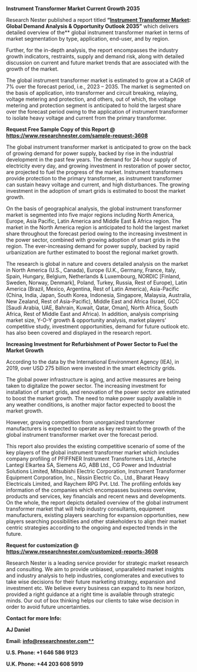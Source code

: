 ﻿
**Instrument Transformer Market Current Growth 2035**

Research Nester published a report titled **“[Instrument Transformer Market](https://www.researchnester.com/reports/instrument-transformer-market/3608): Global Demand Analysis & Opportunity Outlook 2035”** which delivers detailed overview of the** global instrument transformer market in terms of market segmentation by type, application, end-user, and by region.

Further, for the in-depth analysis, the report encompasses the industry growth indicators, restraints, supply and demand risk, along with detailed discussion on current and future market trends that are associated with the growth of the market.

The global instrument transformer market is estimated to grow at a CAGR of 7% over the forecast period, i.e., 2023 – 2035. The market is segmented on the basis of application, into transformer and circuit breaking, relaying, voltage metering and protection, and others, out of which, the voltage metering and protection segment is anticipated to hold the largest share over the forecast period owing to the application of instrument transformer to isolate heavy voltage and current from the primary transformer. 

**Request Free Sample Copy of this Report @ <https://www.researchnester.com/sample-request-3608>** 

The global instrument transformer market is anticipated to grow on the back of growing demand for power supply, backed by rise in the industrial development in the past few years. The demand for 24-hour supply of electricity every day, and growing investment in restoration of power sector, are projected to fuel the progress of the market. Instrument transformers provide protection to the primary transformer, as instrument transformer can sustain heavy voltage and current, and high disturbances. The growing investment in the adoption of smart grids is estimated to boost the market growth.

On the basis of geographical analysis, the global instrument transformer market is segmented into five major regions including North America, Europe, Asia Pacific, Latin America and Middle East & Africa region. The market in the North America region is anticipated to hold the largest market share throughout the forecast period owing to the increasing investment in the power sector, combined with growing adoption of smart grids in the region. The ever-increasing demand for power supply, backed by rapid urbanization are further estimated to boost the regional market growth.

The research is global in nature and covers detailed analysis on the market in North America (U.S., Canada), Europe (U.K., Germany, France, Italy, Spain, Hungary, Belgium, Netherlands & Luxembourg, NORDIC [Finland, Sweden, Norway, Denmark], Poland, Turkey, Russia, Rest of Europe), Latin America (Brazil, Mexico, Argentina, Rest of Latin America), Asia-Pacific (China, India, Japan, South Korea, Indonesia, Singapore, Malaysia, Australia, New Zealand, Rest of Asia-Pacific), Middle East and Africa (Israel, GCC [Saudi Arabia, UAE, Bahrain, Kuwait, Qatar, Oman], North Africa, South Africa, Rest of Middle East and Africa). In addition, analysis comprising market size, Y-O-Y growth & opportunity analysis, market players’ competitive study, investment opportunities, demand for future outlook etc. has also been covered and displayed in the research report.

**Increasing Investment for Refurbishment of Power Sector to Fuel the Market Growth**

According to the data by the International Environment Agency (IEA), in 2019, over USD 275 billion were invested in the smart electricity grids.

The global power infrastructure is aging, and active measures are being taken to digitalize the power sector. The increasing investment for installation of smart grids, and renovation of the power sector are estimated to boost the market growth. The need to make power supply available in any weather conditions, is another major factor expected to boost the market growth. 

However, growing competition from unorganized transformer manufacturers is expected to operate as key restraint to the growth of the global instrument transformer market over the forecast period.

This report also provides the existing competitive scenario of some of the key players of the global instrument transformer market which includes company profiling of PFIFFNER Instrument Transformers Ltd., Arteche Lantegi Elkartea SA, Siemens AG, ABB Ltd., CG Power and Industrial Solutions Limited, Mitsubishi Electric Corporation, Instrument Transformer Equipment Corporation, Inc., Nissin Electric Co., Ltd., Bharat Heavy Electricals Limited, and Raychem RPG Pvt. Ltd. The profiling enfolds key information of the companies which encompasses business overview, products and services, key financials and recent news and developments. On the whole, the report depicts detailed overview of the global instrument transformer market that will help industry consultants, equipment manufacturers, existing players searching for expansion opportunities, new players searching possibilities and other stakeholders to align their market centric strategies according to the ongoing and expected trends in the future.      

**Request for customization @ <https://www.researchnester.com/customized-reports-3608>**   

Research Nester is a leading service provider for strategic market research and consulting. We aim to provide unbiased, unparalleled market insights and industry analysis to help industries, conglomerates and executives to take wise decisions for their future marketing strategy, expansion and investment etc. We believe every business can expand to its new horizon, provided a right guidance at a right time is available through strategic minds. Our out of box thinking helps our clients to take wise decision in order to avoid future uncertainties.

**Contact for more Info:**

**AJ Daniel**

**Email: [info@researchnester.com**](mailto:info@researchnester.com)**

**U.S. Phone: +1 646 586 9123** 

**U.K. Phone: +44 203 608 5919**



